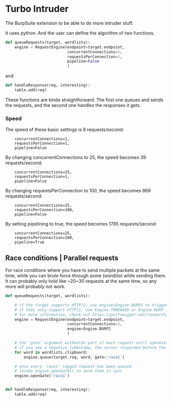 # Turbo Intruder
The BurpSuite extension to be able to do more intruder stuff.

It uses python. And the user can define the algorithm of two functions.
```python
def queueRequests(target, wordlists):
    engine = RequestEngine(endpoint=target.endpoint,
                           concurrentConnections=1,
                           requestsPerConnection=1,
                           pipeline=False
                           )
```
and 
```python
def handleResponse(req, interesting):
    table.add(req)
```

These functions are kinda straightforward. The first one queues and sends the requests, and the second one handles the responses it gets.

### Speed
The speed of these basic settings is 8 requests/second:
```
    concurrentConnections=1,
    requestsPerConnection=1,
    pipeline=False
```

By changing concurrentConnections to 25, the speed becomes 39 requests/second:
```
    concurrentConnections=25,
    requestsPerConnection=1,
    pipeline=False
```

By changing requestsPerConnection to 100, the speed becomes 869 requests/second:
```
    concurrentConnections=25,
    requestsPerConnection=100,
    pipeline=False
```

By setting pipelining to true, the speed becomes 1785 requests/second:
```
    concurrentConnections=25,
    requestsPerConnection=100,
    pipeline=True
```

## Race conditions | Parallel requests
For race conditions where you have to send multiple packets at the same time, while you can brute force through some (word)list while sending them. It can probably only hold like ~20~30 requests at the same time, so any more will probably not work. 

```python
def queueRequests(target, wordlists):

    # if the target supports HTTP/2, use engine=Engine.BURP2 to trigger the single-packet attack
    # if they only support HTTP/1, use Engine.THREADED or Engine.BURP instead
    # for more information, check out https://portswigger.net/research/smashing-the-state-machine
    engine = RequestEngine(endpoint=target.endpoint,
                           concurrentConnections=1,
                           engine=Engine.BURP2
                           )

    # the 'gate' argument withholds part of each request until openGate is invoked
    # if you see a negative timestamp, the server responded before the request was complete
    for word in wordlists.clipboard:
        engine.queue(target.req, word, gate='race1')

    # once every 'race1' tagged request has been queued
    # invoke engine.openGate() to send them in sync
    engine.openGate('race1')


def handleResponse(req, interesting):
    table.add(req)
```